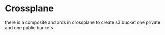 # Crossplane

there is a composite and xrds in crossplane to create s3 bucket one private and one public buckets
